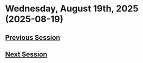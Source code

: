 # Wednesday, August 19th, 2025 (2025-08-19)

## [Previous Session](./2025-08-13.md)

## 

## [Next Session](./2025-08-xx.md)
